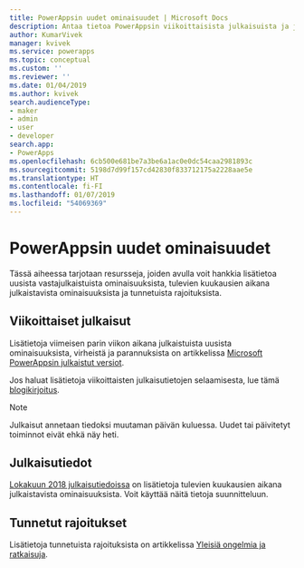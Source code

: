 ```yaml
---
title: PowerAppsin uudet ominaisuudet | Microsoft Docs
description: Antaa tietoa PowerAppsin viikoittaisista julkaisuista ja julkaisutiedoista
author: KumarVivek
manager: kvivek
ms.service: powerapps
ms.topic: conceptual
ms.custom: ''
ms.reviewer: ''
ms.date: 01/04/2019
ms.author: kvivek
search.audienceType:
- maker
- admin
- user
- developer
search.app:
- PowerApps
ms.openlocfilehash: 6cb500e681be7a3be6a1ac0e0dc54caa2981893c
ms.sourcegitcommit: 5198d7d99f157cd42830f833712175a2228aae5e
ms.translationtype: HT
ms.contentlocale: fi-FI
ms.lasthandoff: 01/07/2019
ms.locfileid: "54069369"
---
```

# <a name="whats-new-in-powerapps"></a>PowerAppsin uudet ominaisuudet

Tässä aiheessa tarjotaan resursseja, joiden avulla voit hankkia lisätietoa uusista vastajulkaistuista ominaisuuksista, tulevien kuukausien aikana julkaistavista ominaisuuksista ja tunnetuista rajoituksista.

## <a name="weekly-releases"></a>Viikoittaiset julkaisut

Lisätietoja viimeisen parin viikon aikana julkaistuista uusista ominaisuuksista, virheistä ja parannuksista on artikkelissa [Microsoft PowerAppsin julkaistut versiot](https://docs.microsoft.com/business-applications-release-notes/powerplatform/released-versions/powerapps).

Jos haluat lisätietoja viikoittaisten julkaisutietojen selaamisesta, lue tämä [blogikirjoitus](https://powerapps.microsoft.com/en-us/blog/stay-tuned-with-the-latest-features-and-fixes-through-powerapps-weekly-release-notes/).

> [!NOTE]
> Julkaisut annetaan tiedoksi muutaman päivän kuluessa. Uudet tai päivitetyt toiminnot eivät ehkä näy heti.

## <a name="release-notes"></a>Julkaisutiedot

[Lokakuun 2018 julkaisutiedoissa](https://docs.microsoft.com/business-applications-release-notes/October18/powerapps/planned-features) on lisätietoja tulevien kuukausien aikana julkaistavista ominaisuuksista. Voit käyttää näitä tietoja suunnitteluun.

## <a name="known-limitations"></a>Tunnetut rajoitukset

Lisätietoja tunnetuista rajoituksista on artikkelissa [Yleisiä ongelmia ja ratkaisuja](common-issues-and-resolutions.md).
